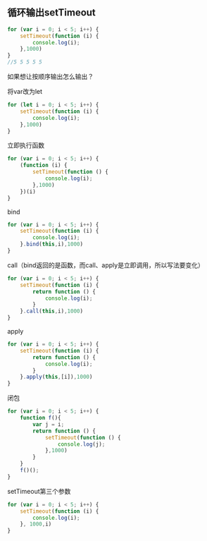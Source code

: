 
## 循环输出setTimeout
```javascript
for (var i = 0; i < 5; i++) {
    setTimeout(function (i) {
        console.log(i);
    },1000)
}
//5 5 5 5 5
```

如果想让按顺序输出怎么输出？

将var改为let

```javascript
for (let i = 0; i < 5; i++) {
    setTimeout(function (i) {
        console.log(i);
    },1000)
}
```

立即执行函数

```javascript
for (var i = 0; i < 5; i++) {
    (function (i) {
        setTimeout(function () {
            console.log(i);
        },1000)
    })(i)
}
```

bind

```javascript
for (var i = 0; i < 5; i++) {
    setTimeout(function (i) {
        console.log(i);
    }.bind(this,i),1000)
}
```

call（bind返回的是函数，而call、apply是立即调用，所以写法要变化）

```javascript
for (var i = 0; i < 5; i++) {
    setTimeout(function (i) {
        return function () {
            console.log(i);
        }
    }.call(this,i),1000)
}
```

apply

```javascript
for (var i = 0; i < 5; i++) {
    setTimeout(function (i) {
        return function () {
            console.log(i);
        }
    }.apply(this,[i]),1000)
}
```

闭包

```javascript
for (var i = 0; i < 5; i++) {
    function f(){
        var j = i;
        return function () {
            setTimeout(function () {
                console.log(j);
            },1000)
        }
    }
    f()();
}
```

setTimeout第三个参数

```javascript
for (var i = 0; i < 5; i++) {
    setTimeout(function (i) {
        console.log(i);
    }, 1000,i)
}
```
